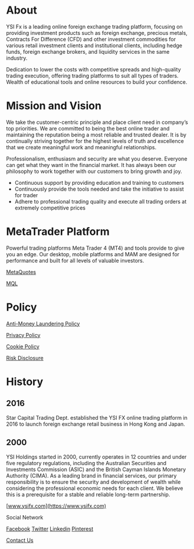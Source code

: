 # About

YSI Fx is a leading online foreign exchange trading platform, focusing on providing investment products such as foreign exchange, precious metals, Contracts For Difference (CFD) and other investment commodities for various retail investment clients and institutional clients, including hedge funds, foreign exchange brokers, and liquidity services in the same industry.

Dedication to lower the costs with competitive spreads and high-quality trading execution, offering trading platforms to suit all types of traders. Wealth of educational tools and online resources to build your confidence.

# Mission and Vision

We take the customer-centric principle and place client need in company’s top priorities. We are committed to being the best online trader and maintaining the reputation being a most reliable and trusted dealer. It is by continually striving together for the highest levels of truth and excellence that we create meaningful work and meaningful relationships.

Professionalism, enthusiasm and security are what you deserve. Everyone can get what they want in the financial market. It has always been our philosophy to work together with our customers to bring growth and joy.

- Continuous support by providing education and training to customers
- Continuously provide the tools needed and take the initiative to assist for trader
- Adhere to professional trading quality and execute all trading orders at extremely competitive prices

# MetaTrader Platform

Powerful trading platforms Meta Trader 4 (MT4) and tools provide to give you an edge. Our desktop, mobile platforms and MAM are designed for performance and built for all levels of valuable investors.

[MetaQuotes](https://www.metaquotes.net)

[MQL](https://www.mql5.com)

# Policy

[Anti-Money Laundering Policy](https://www.ysifx.com/us/policy/aml)

[Privacy Policy](https://www.ysifx.com/us/policy/privacy)

[Cookie Policy](https://www.ysifx.com/us/policy/cookie)

[Risk Disclosure](https://www.ysifx.com/us/policy/risks)

# History

## 2016

Star Capital Trading Dept. established the YSI FX online trading platform in 2016 to launch foreign exchange retail business in Hong Kong and Japan.

## 2000

YSI Holdings started in 2000, currently operates in 12 countries and under five regulatory regulations, including the Australian Securities and Investments Commission (ASIC) and the British Cayman Islands Monetary Authority (CIMA). As a leading brand in financial services, our primary responsibility is to ensure the security and development of wealth while considering the professional economic needs for each client. We believe this is a prerequisite for a stable and reliable long-term partnership.

[www.ysifx.com](https://www.ysifx.com)

Social Network

[Facebook](https://www.facebook.com/ysifx)
[Twitter](https://twitter.com/YSIFx)
[Linkedin](https://www.linkedin.com/company/ysifx)
[Pinterest](https://www.pinterest.com/ysifxau)

[Contact Us](https://www.ysifx.com/us/contact/overview)
